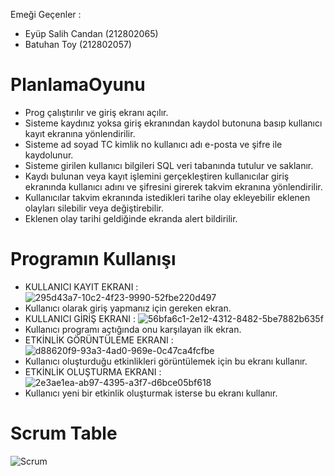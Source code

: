  Emeği Geçenler : 
- Eyüp Salih Candan (212802065)
- Batuhan Toy (212802057)
# PlanlamaOyunu
- Prog çalıştırılır ve giriş ekranı açılır.
- Sisteme kaydınız yoksa giriş ekranından kaydol butonuna basıp kullanıcı kayıt ekranına  yönlendirilir.
- Sisteme ad soyad TC kimlik no kullanıcı adı e-posta ve şifre ile kaydolunur.
- Sisteme girilen kullanıcı bilgileri SQL veri tabanında tutulur ve saklanır.
- Kaydı bulunan veya kayıt işlemini gerçekleştiren kullanıcılar giriş ekranında kullanıcı adını ve şifresini girerek takvim ekranına yönlendirilir.
- Kullanıcılar takvim ekranında istedikleri tarihe olay ekleyebilir eklenen olayları silebilir veya değiştirebilir.
- Eklenen olay tarihi geldiğinde ekranda alert bildirilir.
# Programın Kullanışı
 - KULLANICI KAYIT EKRANI :
![295d43a7-10c2-4f23-9990-52fbe220d497](https://github.com/eyp091/PlanlamaOyunu/assets/90304868/5812fddb-10b8-4bf3-9f2d-7855fe35c361)
- Kullanıcı olarak giriş yapmanız için gereken ekran.
 - KULLANICI GİRİŞ EKRANI :
  ![56bfa6c1-2e12-4312-8482-5be7882b635f](https://github.com/eyp091/PlanlamaOyunu/assets/90304868/47527368-6c5b-488c-9b4c-df33be2c2ea6)
- Kullanıcı programı açtığında onu karşılayan ilk ekran.
 - ETKİNLİK GÖRÜNTÜLEME EKRANI :
     ![d88620f9-93a3-4ad0-969e-0c47ca4fcfbe](https://github.com/eyp091/PlanlamaOyunu/assets/90304868/64fe0ec3-3e0d-48b9-b25b-fca2aa47c246)
- Kullanıcı oluşturduğu etkinlikleri görüntülemek için bu ekranı kullanır.
- ETKİNLİK OLUŞTURMA EKRANI :
![2e3ae1ea-ab97-4395-a3f7-d6bce05bf618](https://github.com/eyp091/PlanlamaOyunu/assets/90304868/7dd361e3-6571-4c43-bb86-a9f4ce1f1abe)
- Kullanıcı yeni bir etkinlik oluşturmak isterse bu ekranı kullanır.     
# Scrum Table
![Scrum](https://github.com/eyp091/PlanlamaOyunu/assets/90304868/d15a815e-90a1-47d0-809a-0a147ee5cbad)



